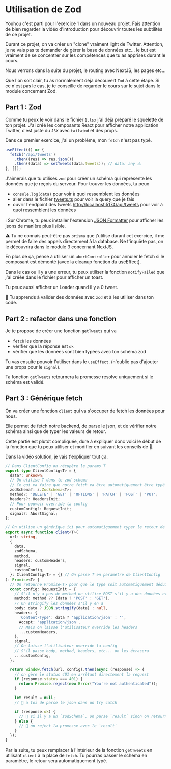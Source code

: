 # Utilisation de Zod

Youhou c'est parti pour l'exercice 1 dans un nouveau projet. Fais attention de bien
regarder la vidéo d'introduction pour découvrir toutes les subtilités de ce projet.

Durant ce projet, on va créer un "clone" vraiment light de Twitter. Attention, je ne vais pas te demander de gérer la base de données etc... le but est vraiment de se concentrer sur les compétences que tu as apprises durant le cours.

Nous verrons dans la suite du projet, le routing avec NextJS, les pages etc...

Que l'on soit clair, tu as normalement déjà découvert `Zod` à cette étape. Si ce n'est
pas le cas, je te conseille de regarder le cours sur le sujet dans le module concernant Zod.

## Part 1 : Zod

Comme tu peux le voir dans le fichier `1.tsx` j'ai déjà préparé le squelette de ton projet. J'ai créé les composants React pour afficher notre application Twitter, c'est juste du `JSX` avec `tailwind` et des props.

Dans ce premier exercice, j'ai un problème, mon `fetch` n'est pas typé.

```ts
useEffect(() => {
  fetch('/api/tweets')
    .then((res) => res.json())
    .then((data) => setTweets(data.tweets)); // data: any ⚠️
}, []);
```

J'aimerais que tu utilises `zod` pour créer un schéma qui représente les données que je
reçois du serveur. Pour trouver les données, tu peux

- `console.log(data)` pour voir à quoi ressemblent les données
- aller dans le fichier [tweets.ts](pages/api/tweets.ts) pour voir la query que je fais
- ouvrir l'endpoint des tweets [http://localhost:5174/api/tweets](http://localhost:5174/api/tweets) pour voir à quoi ressemblent les données

ℹ️ Sur Chrome, tu peux installer l'extension [JSON Formatter](https://chrome.google.com/webstore/detail/json-formatter/bcjindcccaagfpapjjmafapmmgkkhgoa/related?hl=pt) pour afficher les jsons de manière plus lisible.

⚠️ Tu ne connais peut-être pas `prisma` que j'utilise durant cet exercice, il me permet
de faire des appels directement à la database. Ne t'inquiète pas, on le découvrira dans le module 3 concernant NextJS.

En plus de ça, pense à utiliser un `abortController` pour annuler le fetch si le
composant est démonté (avec la cleanup fonction du useEffect).

Dans le cas ou il y a une erreur, tu peux utiliser la fonction `notifyFailed` que j'ai créée dans le fichier pour afficher un toast.

Tu peux aussi afficher un Loader quand il y a 0 tweet.

💌 Tu apprends à valider des données avec `zod` et à les utiliser dans ton code.

## Part 2 : refactor dans une fonction

Je te propose de créer une fonction `getTweets` qui va

- `fetch` les données
- vérifier que la réponse est `ok`
- vérifier que les données sont bien typées avec ton schéma zod

Tu vas ensuite pouvoir l'utiliser dans le `useEffect`. (n'oublie pas d'ajouter une props
pour le `signal`).

Ta fonction `getTweets` retournera la promesse resolve uniquement si le schéma est validé.

## Part 3 : Générique fetch

On va créer une fonction `client` qui va s'occuper de fetch les données pour nous.

Elle permet de fetch notre backend, de parse le json, et de vérifier notre schéma ainsi que de typer les valeurs de retour.

Cette partie est plutôt compliquée, dure à expliquer donc voici le début de la fonction
que tu peux utiliser et modifier en suivant les conseils de 🦁.

Dans la vidéo solution, je vais t'expliquer tout ça.

```ts
// Dans ClientConfig on récupère le params T
export type ClientConfig<T> = {
  data?: unknown;
  // On utilise T dans le zod schema
  // Ce qui va faire que notre fetch va être automatiquement être typé en fonction du schéma
  zodSchema?: z.ZodSchema<T>;
  method?: 'DELETE' | 'GET' | 'OPTIONS' | 'PATCH' | 'POST' | 'PUT';
  headers?: HeadersInit;
  // Pour pouvoir override la config
  customConfig?: RequestInit;
  signal?: AbortSignal;
};

// On utilise un générique ici pour automatiquement typer le retour de la fonction
export async function client<T>(
  url: string,
  {
    data,
    zodSchema,
    method,
    headers: customHeaders,
    signal,
    customConfig,
  }: ClientConfig<T> = {} // On passe T en paramètre de ClientConfig
): Promise<T> {
  // On retourne Promise<T> pour que le type soit automatiquement déduit
  const config: RequestInit = {
    // S'il n'y a pas de method on utilise POST s'il y a des données et GET sinon
    method: method ?? (data ? 'POST' : 'GET'),
    // On stringify les données s'il y en a
    body: data ? JSON.stringify(data) : null,
    headers: {
      'Content-Type': data ? 'application/json' : '',
      Accept: 'application/json',
      // Mais on laisse l'utilisateur override les headers
      ...customHeaders,
    },
    signal,
    // On laisse l'utilisateur override la config
    // S'il passe body, method, headers, etc... on les écrasera
    ...customConfig,
  };

  return window.fetch(url, config).then(async (response) => {
    // on gère le status 401 en arrêtant directement la request
    if (response.status === 401) {
      return Promise.reject(new Error("You're not authenticated"));
    }

    let result = null;
    // 🦁 à toi de parse le json dans un try catch

    if (response.ok) {
      // 🦁 si il y a un `zodSchema`, on parse `result` sinon on retourne `result`
    } else {
      // 🦁 on reject la promesse avec le `result`
    }
  });
}
```

Par la suite, tu peux remplacer à l'intérieur de la fonction `getTweets` en utilisant
`client` à la place de `fetch`. Tu pourras passer le schéma en paramètre, le retour sera
automatiquement typé.
